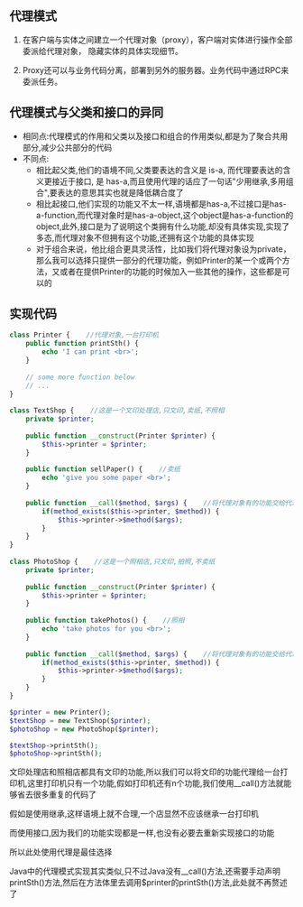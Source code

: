 ## 代理模式
1. 在客户端与实体之间建立一个代理对象（proxy），客户端对实体进行操作全部委派给代理对象，
隐藏实体的具体实现细节。

2. Proxy还可以与业务代码分离，部署到另外的服务器。业务代码中通过RPC来委派任务。

## 代理模式与父类和接口的异同
- 相同点:代理模式的作用和父类以及接口和组合的作用类似,都是为了聚合共用部分,减少公共部分的代码
- 不同点:
	- 相比起父类,他们的语境不同,父类要表达的含义是 is-a, 而代理要表达的含义更接近于接口, 是 has-a,而且使用代理的话应了一句话"少用继承,多用组合",要表达的意思其实也就是降低耦合度了
	- 相比起接口,他们实现的功能又不太一样,语境都是has-a,不过接口是has-a-function,而代理对象时是has-a-object,这个object是has-a-function的object,此外,接口是为了说明这个类拥有什么功能,却没有具体实现,实现了多态,而代理对象不但拥有这个功能,还拥有这个功能的具体实现
	- 对于组合来说，他比组合更具灵活性，比如我们将代理对象设为private，那么我可以选择只提供一部分的代理功能，例如Printer的某一个或两个方法，又或者在提供Printer的功能的时候加入一些其他的操作，这些都是可以的
	
## 实现代码
```php
class Printer {    //代理对象,一台打印机
	public function printSth() {
		echo 'I can print <br>';
	}
	
	// some more function below
	// ...
}
 
class TextShop {    //这是一个文印处理店,只文印,卖纸,不照相
	private $printer;
	
	public function __construct(Printer $printer) {
		$this->printer = $printer;
	}
	
	public function sellPaper() {    //卖纸
		echo 'give you some paper <br>';
	}
	
	public function __call($method, $args) {    //将代理对象有的功能交给代理对象处理
		if(method_exists($this->printer, $method)) {
			$this->printer->$method($args);
		}
	}
}
 
class PhotoShop {    //这是一个照相店,只文印,拍照,不卖纸
	private $printer;
	
	public function __construct(Printer $printer) {
		$this->printer = $printer;
	}
	
	public function takePhotos() {    //照相
		echo 'take photos for you <br>';
	}
	
	public function __call($method, $args) {    //将代理对象有的功能交给代理对象处理
		if(method_exists($this->printer, $method)) {
			$this->printer->$method($args);
		}
	}
}

$printer = new Printer();
$textShop = new TextShop($printer);
$photoShop = new PhotoShop($printer);

$textShop->printSth();
$photoShop->printSth();
```

文印处理店和照相店都具有文印的功能,所以我们可以将文印的功能代理给一台打印机,这里打印机只有一个功能,假如打印机还有n个功能,我们使用__call()方法就能够省去很多重复的代码了

假如是使用继承,这样语境上就不合理,一个店显然不应该继承一台打印机

而使用接口,因为我们的功能实现都是一样,也没有必要去重新实现接口的功能

所以此处使用代理是最佳选择

Java中的代理模式实现其实类似,只不过Java没有__call()方法,还需要手动声明printSth()方法,然后在方法体里去调用$printer的printSth()方法,此处就不再赘述了
